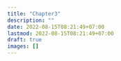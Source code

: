 ```yaml
---
title: "Chapter3"
description: ""
date: 2022-08-15T08:21:49+07:00
lastmod: 2022-08-15T08:21:49+07:00
draft: true
images: []
---
```

